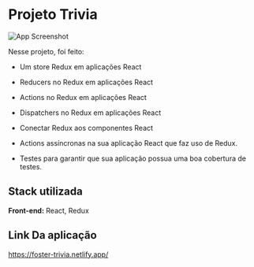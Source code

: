 
# Projeto Trivia

![App Screenshot](https://i.imgur.com/0AZXAjl.png)

Nesse projeto, foi feito:

- Um store Redux em aplicações React

- Reducers no Redux em aplicações React

- Actions no Redux em aplicações React

- Dispatchers no Redux em aplicações React

- Conectar Redux aos componentes React

- Actions assíncronas na sua aplicação React que faz uso de Redux.

- Testes para garantir que sua aplicação possua uma boa cobertura de testes.


## Stack utilizada

**Front-end:** React, Redux


## Link Da aplicação

https://foster-trivia.netlify.app/

